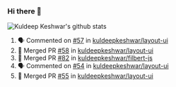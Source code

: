 ### Hi there 👋

<!--
**kuldeepkeshwar/kuldeepkeshwar** is a ✨ _special_ ✨ repository because its `README.md` (this file) appears on your GitHub profile.

Here are some ideas to get you started:

- 🔭 I’m currently working on ...
- 🌱 I’m currently learning ...
- 👯 I’m looking to collaborate on ...
- 🤔 I’m looking for help with ...
- 💬 Ask me about ...
- 📫 How to reach me: ...
- 😄 Pronouns: ...
- ⚡ Fun fact: ...
-->
![Kuldeep Keshwar's github stats](https://github-readme-stats.vercel.app/api?username=kuldeepkeshwar&show_icons=true)

<!--START_SECTION:activity-->
1. 🗣 Commented on [#57](https://github.com//kuldeepkeshwar/layout-ui/issues/57) in [kuldeepkeshwar/layout-ui](https://github.com//kuldeepkeshwar/layout-ui)
2. 🎉 Merged PR [#58](https://github.com//kuldeepkeshwar/layout-ui/pull/58) in [kuldeepkeshwar/layout-ui](https://github.com//kuldeepkeshwar/layout-ui)
3. 🎉 Merged PR [#82](https://github.com//kuldeepkeshwar/filbert-js/pull/82) in [kuldeepkeshwar/filbert-js](https://github.com//kuldeepkeshwar/filbert-js)
4. 🗣 Commented on [#54](https://github.com//kuldeepkeshwar/layout-ui/issues/54) in [kuldeepkeshwar/layout-ui](https://github.com//kuldeepkeshwar/layout-ui)
5. 🎉 Merged PR [#55](https://github.com//kuldeepkeshwar/layout-ui/pull/55) in [kuldeepkeshwar/layout-ui](https://github.com//kuldeepkeshwar/layout-ui)
<!--END_SECTION:activity-->
